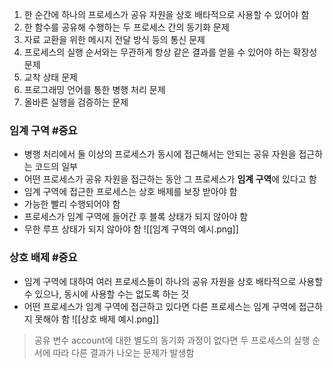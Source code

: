 1. 한 순간에 하나의 프로세스가 공유 자원을 상호 배타적으로 사용할 수 있어야 함
2. 한 함수를 공유해 수행하는 두 프로세스 간의 동기화 문제
3. 자료 교환을 위한 메시지 전달 방식 등의 통신 문제
4. 프로세스의 실행 순서와는 무관하게 항상 같은 결과를 얻을 수 있어야 하는 확장성 문제
5. 교착 상태 문제
6. 프로그래밍 언어를 통한 병행 처리 문제
7. 올바른 실행을 검증하는 문제

### 임계 구역 #중요
- 병행 처리에서 둘 이상의 프로세스가 동시에 접근해서는 안되는 공유 자원을 접근하는 코드의 일부
- 어떤 프로세스가 공유 자원을 접근하는 동안 그 프로세스가 **임계 구역**에 있다고 함
- 임계 구역에 접근한 프로세스는 상호 배제를 보장 받아야 함
- 가능한 빨리 수행되어야 함
- 프로세스가 임계 구역에 들어간 후 블록 상태가 되지 않아야 함
- 무한 루프 상태가 되지 않아야 함
![[임계 구역의 예시.png]]

### 상호 배제 #중요
- 임계 구역에 대하여 여러 프로세스들이 하나의 공유 자원을 상호 배타적으로 사용할 수 있으나, 동시에 사용할 수는 없도록 하는 것
- 어떤 프로세스가 임계 구역에 접근하고 있다면 다른 프로세스는 임계 구역에 접근하지 못해야 함
![[상호 배제 예시.png]]
> 공유 변수 account에 대한 별도의 동기화 과정이 없다면 두 프로세스의 실행 순서에 따라 다른 결과가 나오는 문제가 발생함